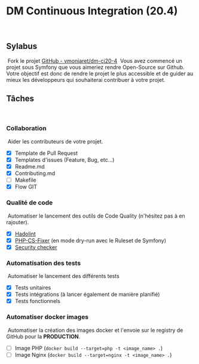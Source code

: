 # DM Continuous Integration (20.4)
​
## Sylabus
​
Fork le projet [GitHub - vmonjaret/dm-ci20-4](https://github.com/vmonjaret/dm-ci20-4)
​
Vous avez commencé un projet sous Symfony que vous aimeriez rendre Open-Source sur Github.
​
Votre objectif est donc de rendre le projet le plus accessible et de guider au mieux les développeurs qui souhaiterai contribuer à votre projet.
​
## Tâches
​
### Collaboration
​
Aider les contributeurs de votre projet.
​
- [X] Template de Pull Request
- [X] Templates d'issues (Feature, Bug, etc...)
- [X] Readme.md
- [X] Contributing.md
- [ ] Makefile
- [X] Flow GIT
​
### Qualité de code
​
Automatiser le lancement des outils de Code Quality (n'hésitez pas à en rajouter).
​
- [X] [Hadolint](https://github.com/hadolint/hadolint)
- [X] [PHP-CS-Fixer](https://github.com/FriendsOfPHP/PHP-CS-Fixer) (en mode dry-run avec le Ruleset de Symfony)
- [x] [Security checker](https://github.com/sensiolabs/security-checker)
​
### Automatisation des tests
​
Automatiser le lancement des différents tests
​
- [X] Tests unitaires
- [X] Tests intégrations (à lancer également de manière planifié)
- [X] Tests fonctionnels
​
### Automatiser docker images
​
Automatiser la création des images docker et l'envoie sur le registry de GitHub pour la **PRODUCTION**.
​
- [ ] Image PHP (`docker build --target=php -t <image_name> .`)
- [ ] Image Nginx (`docker build --target=nginx -t <image_name> .`)